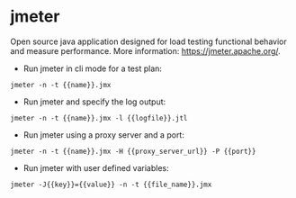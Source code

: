 # jmeter

Open source java application designed for load testing functional behavior and measure performance.
More information: <https://jmeter.apache.org/>.

- Run jmeter in cli mode for a test plan:

`jmeter -n -t {{name}}.jmx`
    
- Run jmeter and specify the log output:

`jmeter -n -t {{name}}.jmx -l {{logfile}}.jtl`

- Run jmeter using a proxy server and a port:

`jmeter -n -t {{name}}.jmx -H {{proxy_server_url}} -P {{port}}`

- Run jmeter with user defined variables:

`jmeter -J{{key}}={{value}} -n -t {{file_name}}.jmx`
